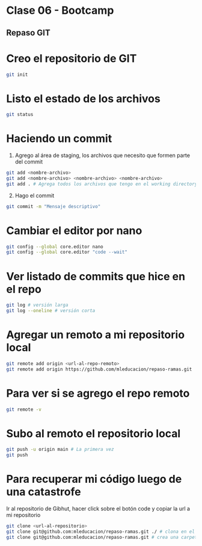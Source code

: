 # Clase 06 - Bootcamp

## Repaso GIT

# Creo el repositorio de GIT

```sh
git init
```

# Listo el estado de los archivos


```sh
git status
```

# Haciendo un commit

1.  Agrego al área de staging, los archivos que necesito que formen parte del commit

```sh
git add <nombre-archivo>
git add <nombre-archivo> <nombre-archivo> <nombre-archivo> 
git add . # Agrega todos los archivos que tengo en el working directory (WD)
```

2. Hago el commit

```sh
git commit -m "Mensaje descriptivo"
```

# Cambiar el editor por nano

```sh
git config --global core.editor nano
git config --global core.editor "code --wait"
``` 

# Ver listado de commits que hice en el repo

```sh
git log # versión larga
git log --oneline # versión corta
``` 

# Agregar un remoto a mi repositorio local

```sh
git remote add origin <url-al-repo-remoto>
git remote add origin https://github.com/mleducacion/repaso-ramas.git
```

# Para ver si se agrego el repo remoto

```sh
git remote -v
```

# Subo al remoto el repositorio local

```sh
git push -u origin main # La primera vez
git push
```

# Para recuperar mi código luego de una catastrofe
Ir al repositorio de Gibhut, hacer click sobre el botón code y copiar la url a mi repositorio

```sh
git clone <url-al-repositorio>
git clone git@github.com:mleducacion/repaso-ramas.git ./ # clona en el directorio actual
git clone git@github.com:mleducacion/repaso-ramas.git # crea una carpeta (repaso-ramas) y clona el repositorio remoto al local.
```
